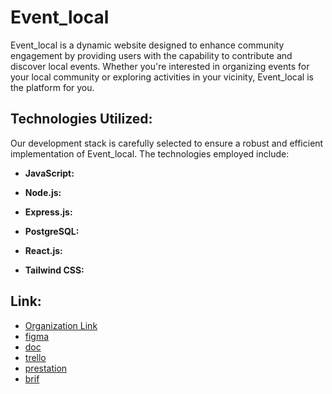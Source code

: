 # Event_local

Event_local is a dynamic website designed to enhance community engagement by providing users with the capability to contribute and discover local events. Whether you're interested in organizing events for your local community or exploring activities in your vicinity, Event_local is the platform for you.

## Technologies Utilized:

Our development stack is carefully selected to ensure a robust and efficient implementation of Event_local. The technologies employed include:

- **JavaScript:** 
  
- **Node.js:** 

- **Express.js:** 

- **PostgreSQL:** 

- **React.js:** 

- **Tailwind CSS:** 

## Link:

- [Organization Link](https://github.com/laithalkhraisha/Event_local)
- [figma](https://github.com/laithalkhraisha/Event_local)
- [doc](https://github.com/laithalkhraisha/Event_local)
- [trello](https://github.com/laithalkhraisha/Event_local)
- [prestation](https://github.com/laithalkhraisha/Event_local)
- [brif](https://github.com/laithalkhraisha/Event_local)
